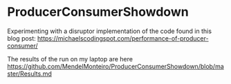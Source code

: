 # ProducerConsumerShowdown

Experimenting with a disruptor implementation of the code found in this blog post: https://michaelscodingspot.com/performance-of-producer-consumer/

The results of the run on my laptop are here https://github.com/MendelMonteiro/ProducerConsumerShowdown/blob/master/Results.md
